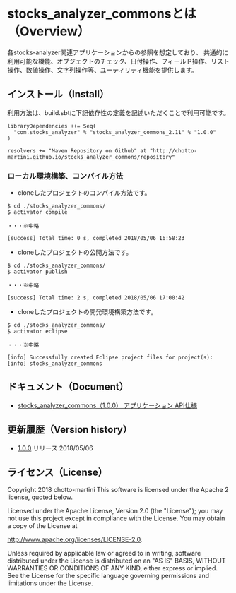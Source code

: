 # stocks_analyzer_commonsとは（Overview）
各stocks-analyzer関連アプリケーションからの参照を想定しており、
共通的に利用可能な機能、オブジェクトのチェック、日付操作、フィールド操作、リスト操作、数値操作、文字列操作等、ユーティリティ機能を提供します。



## インストール（Install）
利用方法は、build.sbtに下記依存性の定義を記述いただくことで利用可能です。
```
libraryDependencies ++= Seq(
  "com.stocks_analyzer" % "stocks_analyzer_commons_2.11" % "1.0.0"
)

resolvers += "Maven Repository on Github" at "http://chotto-martini.github.io/stocks_analyzer_commons/repository"
```

### ローカル環境構築、コンパイル方法
- cloneしたプロジェクトのコンパイル方法です。
```
$ cd ./stocks_analyzer_commons/
$ activator compile

・・・※中略

[success] Total time: 0 s, completed 2018/05/06 16:58:23
```

- cloneしたプロジェクトの公開方法です。
```
$ cd ./stocks_analyzer_commons/
$ activator publish

・・・※中略

[success] Total time: 2 s, completed 2018/05/06 17:00:42
```

- cloneしたプロジェクトの開発環境構築方法です。
```
$ cd ./stocks_analyzer_commons/
$ activator eclipse

・・・※中略

[info] Successfully created Eclipse project files for project(s):
[info] stocks_analyzer_commons
```



## ドキュメント（Document）

* [stocks_analyzer_commons（1.0.0） アプリケーション API仕様](https://chotto-martini.github.io/stocks_analyzer_commons/doc/javadoc/stocks_analyzer_commons/1.0.0/)



## 更新履歴（Version history）

* [1.0.0](https://github.com/chotto-martini/stocks_analyzer_commons/releases/tag/1.0.0) リリース 2018/05/06



## ライセンス（License）
Copyright 2018 chotto-martini This software is licensed under the Apache 2 license, quoted below.

Licensed under the Apache License, Version 2.0 (the "License"); you may not use this project except in compliance with the License. You may obtain a copy of the License at

http://www.apache.org/licenses/LICENSE-2.0.

Unless required by applicable law or agreed to in writing, software distributed under the License is distributed on an "AS IS" BASIS, WITHOUT WARRANTIES OR CONDITIONS OF ANY KIND, either express or implied. See the License for the specific language governing permissions and limitations under the License.
